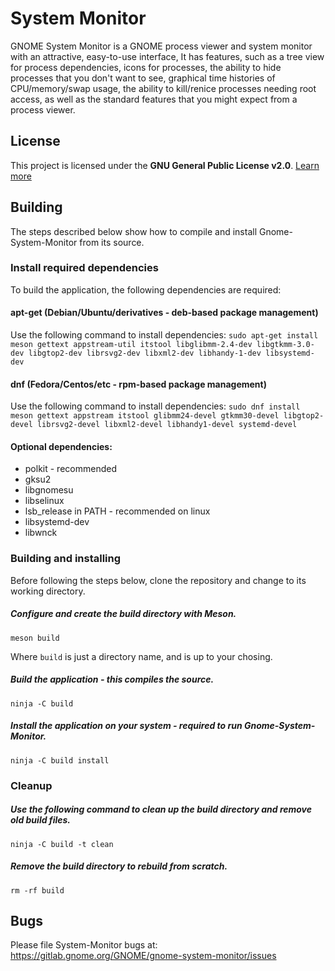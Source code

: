 # System Monitor
GNOME System Monitor is a GNOME process viewer and system monitor with an attractive, 
easy-to-use interface, It has features, such as a tree view for process dependencies,
icons for processes, the ability to hide processes that you don't want to see,
graphical time histories of CPU/memory/swap usage,
the ability to kill/renice processes needing root access,
as well as the standard features that you might expect from a process viewer.

## License
This project is licensed under the **GNU General Public License v2.0**. [Learn more](https://choosealicense.com/licenses/gpl-2.0/)

## Building
The steps described below show how to compile and install Gnome-System-Monitor from its source.

### Install required dependencies
To build the application, the following dependencies are required:

#### apt-get (Debian/Ubuntu/derivatives - deb-based package management)
Use the following command to install dependencies:
`sudo apt-get install meson gettext appstream-util itstool libglibmm-2.4-dev libgtkmm-3.0-dev libgtop2-dev librsvg2-dev libxml2-dev libhandy-1-dev libsystemd-dev`

#### dnf (Fedora/Centos/etc - rpm-based package management)
Use the following command to install dependencies:
`sudo dnf install meson gettext appstream itstool glibmm24-devel gtkmm30-devel libgtop2-devel librsvg2-devel libxml2-devel libhandy1-devel systemd-devel`

#### Optional dependencies:
- polkit - recommended
- gksu2
- libgnomesu
- libselinux
- lsb_release in PATH - recommended on linux
- libsystemd-dev
- libwnck


### Building and installing
Before following the steps below, clone the repository and change to its working directory.

##### Configure and create the build directory with Meson.
`meson build`

Where `build` is just a directory name, and is up to your chosing.
##### Build the application - this compiles the source.
`ninja -C build`
 
##### Install the application on your system - required to run Gnome-System-Monitor.
`ninja -C build install`

### Cleanup

##### Use the following command to clean up the build directory and remove old build files.
`ninja -C build -t clean`

##### Remove the build directory to rebuild from scratch.
`rm -rf build`

## Bugs

Please file System-Monitor bugs at:
https://gitlab.gnome.org/GNOME/gnome-system-monitor/issues
